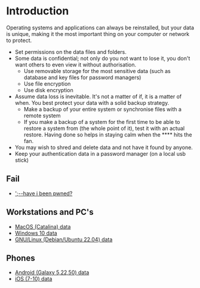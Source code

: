 # Introduction

Operating systems and applications can always be reinstalled, but your data is unique, making it the most important thing on your computer or network to protect.

* Set permissions on the data files and folders.
* Some data is confidential; not only do you not want to lose it, you don't want others to even view it without authorisation.
  * Use removable storage for the most sensitive data (such as database and key files for password managers) 
  * Use file encryption
  * Use disk encryption
* Assume data loss is inevitable. It's not a matter of if, it is a matter of when. You best protect your data with a solid backup strategy.
  * Make a backup of your entire system or synchronise files with a remote system 
  * If you make a backup of a system for the first time to be able to restore a system from (the whole point of it), test it with an actual restore. Having done so helps in staying calm when the **** hits the fan.
* You may wish to shred and delete data and not have it found by anyone.
* Keep your authentication data in a password manager (on a local usb stick)

## Fail

* [';--have i been pwned?](../hibp.md)

## Workstations and PC's

* [MacOS (Catalina) data](macos-mitigations:docs/data/README)
* [Windows 10 data](windows-pc-mitigations:docs/data/README)
* [GNU/Linux (Debian/Ubuntu 22.04) data](linux-pc-mitigations:docs/data/README)

## Phones

* [Android (Galaxy 5,22,50) data](android-mitigations:docs/data/README)
* [iOS (7-10) data](ios-mitigations:docs/data/README)

